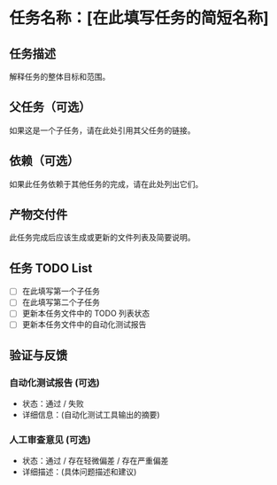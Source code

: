 # 任务名称：[在此填写任务的简短名称]

## 任务描述
解释任务的整体目标和范围。

## 父任务（可选）
如果这是一个子任务，请在此处引用其父任务的链接。

## 依赖（可选）
如果此任务依赖于其他任务的完成，请在此处列出它们。

## 产物交付件
此任务完成后应该生成或更新的文件列表及简要说明。

## 任务 TODO List
- [ ] 在此填写第一个子任务
- [ ] 在此填写第二个子任务
- [ ] 更新本任务文件中的 TODO 列表状态
- [ ] 更新本任务文件中的自动化测试报告

## 验证与反馈
### 自动化测试报告 (可选)
- 状态：通过 / 失败
- 详细信息：(自动化测试工具输出的摘要)

### 人工审查意见 (可选)
- 状态：通过 / 存在轻微偏差 / 存在严重偏差
- 详细描述：(具体问题描述和建议)